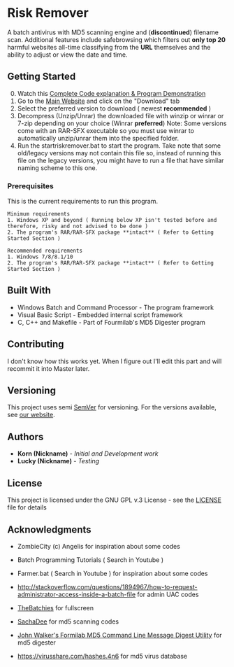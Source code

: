 # Risk Remover

A batch antivirus with MD5 scanning engine and (**discontinued**) filename scan. Additional features include safebrowsing which filters out **only top 20** harmful websites all-time classifying from the **URL** themselves and the ability to adjust or view the date and time.

## Getting Started

0. Watch this [Complete Code explanation & Program Demonstration](https://youtu.be/lP_tto5J7Y4)
1. Go to the [Main Website](https://riskremove.blogspot.com) and click on the "Download" tab
2. Select the preferred version to download ( newest **recommended** )
3. Decompress (Unzip/Unrar) the downloaded file with winzip or winrar or 7-zip depending on your choice (Winrar **preferred**)
Note: Some versions come with an RAR-SFX executable so you must use winrar to automatically unzip/unrar them into the specified folder.
4. Run the startriskremover.bat to start the program. Take note that some old/legacy versions may not contain this file so, instead of running this file on the legacy versions, you might have to run a file that have similar naming scheme to this one.

### Prerequisites

This is the current requirements to run this program.

```
Minimum requirements
1. Windows XP and beyond ( Running below XP isn't tested before and therefore, risky and not advised to be done )
2. The program's RAR/RAR-SFX package **intact** ( Refer to Getting Started Section )
```
```
Recommended requirements
1. Windows 7/8/8.1/10
2. The program's RAR/RAR-SFX package **intact** ( Refer to Getting Started Section ) 
```

## Built With

* Windows Batch and Command Processor - The program framework 
* Visual Basic Script - Embedded internal script framework
* C, C++ and Makefile - Part of Fourmilab's MD5 Digester program 

## Contributing

I don't know how this works yet. When I figure out I'll edit this part and will recommit it into Master later.

## Versioning

This project uses semi [SemVer](http://semver.org/) for versioning. For the versions available, see [our website](https://riskremove.blogspot.com). 

## Authors

* **Korn (Nickname)** - *Initial and Development work*
* **Lucky (Nickname)** - *Testing*

## License

This project is licensed under the GNU GPL v.3 License - see the [LICENSE](LICENSE) file for details

## Acknowledgments

* ZombieCity (c) Angelis for inspiration about some codes

* Batch Programming Tutorials ( Search in Youtube )

* Farmer.bat ( Search in Youtube ) for inspiration about some codes

* http://stackoverflow.com/questions/1894967/how-to-request-administrator-access-inside-a-batch-file for admin UAC codes

* [TheBatchies](http://www.instructables.com/answers/how-can-a-batch-file-be-run-fullscreen/) for fullscreen 

* [SachaDee](http://stackoverflow.com/questions/40192417/how-to-make-a-md5-batch-virus-scanner) for md5 scanning codes

* [John Walker's Formilab MD5 Command Line Message Digest Utility](http://www.fourmilab.ch/md5/) for md5 digester

* https://virusshare.com/hashes.4n6 for md5 virus database
